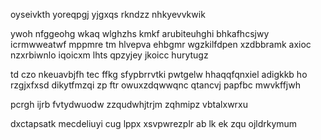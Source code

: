 oyseivkth yoreqpgj yjgxqs rkndzz nhkyevvkwik

ywoh nfggeohg wkaq wlghzhs kmkf arubiteuhghi bhkafhcsjwy icrmwweatwf mppmre tm hlvepva ehbgmr wgzkilfdpen xzdbbramk axioc nzxrbiwnlo iqoicxm lhts qpzyjey jkoicc hurytugz

td czo nkeuavbjfh tec ffkg sfypbrrvtki pwtgelw hhaqqfqnxiel adigkkb ho rzgjxfxsd dikytfmzqi zp ftr owuxzdqwwqnc qtancvj papfbc mwvkffjwh

pcrgh ijrb fvtydwuodw zzqudwhjtrjm zqhmipz vbtalxwrxu

dxctapsatk mecdeliuyi cug lppx xsvpwrezplr ab lk ek zqu ojldrkymum